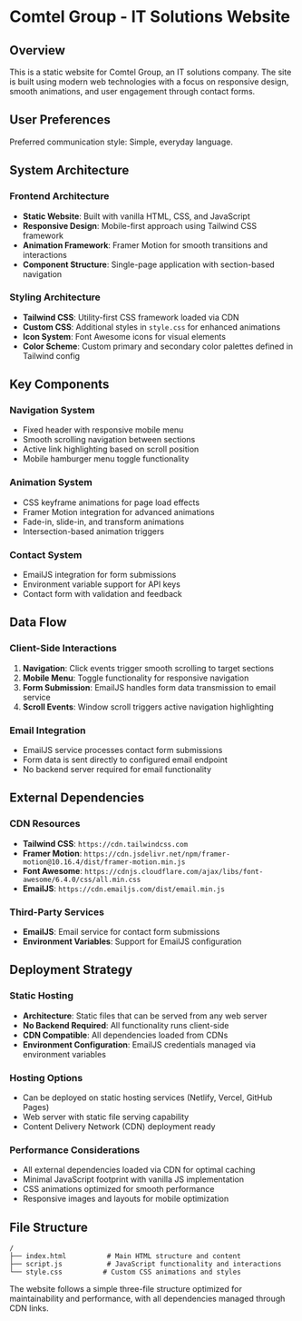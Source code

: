 # Comtel Group - IT Solutions Website

## Overview

This is a static website for Comtel Group, an IT solutions company. The site is built using modern web technologies with a focus on responsive design, smooth animations, and user engagement through contact forms.

## User Preferences

Preferred communication style: Simple, everyday language.

## System Architecture

### Frontend Architecture
- **Static Website**: Built with vanilla HTML, CSS, and JavaScript
- **Responsive Design**: Mobile-first approach using Tailwind CSS framework
- **Animation Framework**: Framer Motion for smooth transitions and interactions
- **Component Structure**: Single-page application with section-based navigation

### Styling Architecture
- **Tailwind CSS**: Utility-first CSS framework loaded via CDN
- **Custom CSS**: Additional styles in `style.css` for enhanced animations
- **Icon System**: Font Awesome icons for visual elements
- **Color Scheme**: Custom primary and secondary color palettes defined in Tailwind config

## Key Components

### Navigation System
- Fixed header with responsive mobile menu
- Smooth scrolling navigation between sections
- Active link highlighting based on scroll position
- Mobile hamburger menu toggle functionality

### Animation System
- CSS keyframe animations for page load effects
- Framer Motion integration for advanced animations
- Fade-in, slide-in, and transform animations
- Intersection-based animation triggers

### Contact System
- EmailJS integration for form submissions
- Environment variable support for API keys
- Contact form with validation and feedback

## Data Flow

### Client-Side Interactions
1. **Navigation**: Click events trigger smooth scrolling to target sections
2. **Mobile Menu**: Toggle functionality for responsive navigation
3. **Form Submission**: EmailJS handles form data transmission to email service
4. **Scroll Events**: Window scroll triggers active navigation highlighting

### Email Integration
- EmailJS service processes contact form submissions
- Form data is sent directly to configured email endpoint
- No backend server required for email functionality

## External Dependencies

### CDN Resources
- **Tailwind CSS**: `https://cdn.tailwindcss.com`
- **Framer Motion**: `https://cdn.jsdelivr.net/npm/framer-motion@10.16.4/dist/framer-motion.min.js`
- **Font Awesome**: `https://cdnjs.cloudflare.com/ajax/libs/font-awesome/6.4.0/css/all.min.css`
- **EmailJS**: `https://cdn.emailjs.com/dist/email.min.js`

### Third-Party Services
- **EmailJS**: Email service for contact form submissions
- **Environment Variables**: Support for EmailJS configuration

## Deployment Strategy

### Static Hosting
- **Architecture**: Static files that can be served from any web server
- **No Backend Required**: All functionality runs client-side
- **CDN Compatible**: All dependencies loaded from CDNs
- **Environment Configuration**: EmailJS credentials managed via environment variables

### Hosting Options
- Can be deployed on static hosting services (Netlify, Vercel, GitHub Pages)
- Web server with static file serving capability
- Content Delivery Network (CDN) deployment ready

### Performance Considerations
- All external dependencies loaded via CDN for optimal caching
- Minimal JavaScript footprint with vanilla JS implementation
- CSS animations optimized for smooth performance
- Responsive images and layouts for mobile optimization

## File Structure

```
/
├── index.html          # Main HTML structure and content
├── script.js           # JavaScript functionality and interactions
└── style.css          # Custom CSS animations and styles
```

The website follows a simple three-file structure optimized for maintainability and performance, with all dependencies managed through CDN links.